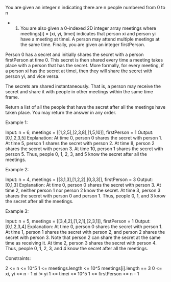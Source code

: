You are given an integer n indicating there are n people numbered from 0 to n
- 1. You are also given a 0-indexed 2D integer array meetings where
meetings[i] = [xi, yi, timei] indicates that person xi and person yi have a
meeting at timei. A person may attend multiple meetings at the same time.
Finally, you are given an integer firstPerson.

Person 0 has a secret and initially shares the secret with a person
firstPerson at time 0. This secret is then shared every time a meeting takes
place with a person that has the secret. More formally, for every meeting, if
a person xi has the secret at timei, then they will share the secret with
person yi, and vice versa.

The secrets are shared instantaneously. That is, a person may receive the
secret and share it with people in other meetings within the same time
frame.

Return a list of all the people that have the secret after all the meetings
have taken place. You may return the answer in any order.


Example 1:


Input: n = 6, meetings = [[1,2,5],[2,3,8],[1,5,10]], firstPerson = 1
Output: [0,1,2,3,5]
Explanation:
At time 0, person 0 shares the secret with person 1.
At time 5, person 1 shares the secret with person 2.
At time 8, person 2 shares the secret with person 3.
At time 10, person 1 shares the secret with person 5.​​​​
Thus, people 0, 1, 2, 3, and 5 know the secret after all the meetings.


Example 2:


Input: n = 4, meetings = [[3,1,3],[1,2,2],[0,3,3]], firstPerson = 3
Output: [0,1,3]
Explanation:
At time 0, person 0 shares the secret with person 3.
At time 2, neither person 1 nor person 2 know the secret.
At time 3, person 3 shares the secret with person 0 and person 1.
Thus, people 0, 1, and 3 know the secret after all the meetings.


Example 3:


Input: n = 5, meetings = [[3,4,2],[1,2,1],[2,3,1]], firstPerson = 1
Output: [0,1,2,3,4]
Explanation:
At time 0, person 0 shares the secret with person 1.
At time 1, person 1 shares the secret with person 2, and person 2 shares the
secret with person 3.
Note that person 2 can share the secret at the same time as receiving it.
At time 2, person 3 shares the secret with person 4.
Thus, people 0, 1, 2, 3, and 4 know the secret after all the meetings.



Constraints:


2 <= n <= 10^5
1 <= meetings.length <= 10^5
meetings[i].length == 3
0 <= xi, yi <= n - 1
xi != yi
1 <= timei <= 10^5
1 <= firstPerson <= n - 1




